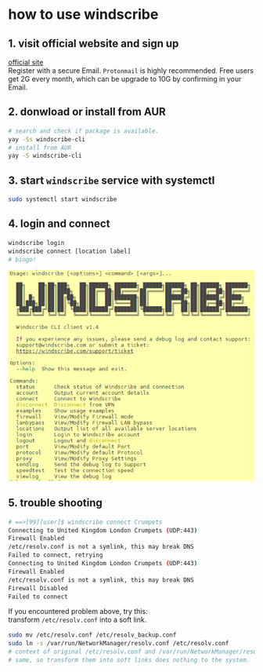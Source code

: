 # how to use windscribe
## 1. visit official website and sign up
[official site](https://windscribe.com/) <br>
Register with a secure Email. `Protonmail` is highly recommended.
Free users get 2G every month, which can be upgrade to 10G by confirming in your Email.
## 2. donwload or install from AUR

```bash
# search and check if package is available.
yay -Ss windscribe-cli
# install from AUR
yay -S windscribe-cli
```
## 3. start `windscribe` service with systemctl

```bash
sudo systemctl start windscribe
```
## 4. login and connect

```bash
windscribe login
windscribe connect [location label]
# bingo!
```
![windscribe usage](_pictures_/windscribe-help.png "windscribe usage")

## 5. trouble shooting

```bash
# ==>[99][user]$ windscribe connect Crumpets
Connecting to United Kingdom London Crumpets (UDP:443)
Firewall Enabled
/etc/resolv.conf is not a symlink, this may break DNS
Failed to connect, retrying
Connecting to United Kingdom London Crumpets (UDP:443)
Firewall Enabled
/etc/resolv.conf is not a symlink, this may break DNS
Firewall Disabled
Failed to connect
```
 If you encountered problem above, try this: <br>
transform `/etc/resolv.conf` into a soft link.

 ```bash
 sudo mv /etc/resolv.conf /etc/resolv_backup.conf
 sudo ln -s /var/run/NetworkManager/resolv.conf /etc/resolv.conf
 # context of original /etc/resolv.conf and /var/run/NetworkManager/resolv.conf are the
 # same, so transform them into soft links does nothing to the system.
 ```
